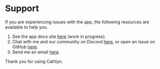 # Support

If you are experiencing issues with the app, the following resources are available to help you.

<ol>
  <li>
    See the app docs site <a href="https://zaneschepke.com/wgtunnel-docs/overview.html">here</a> (work in progress).
  </li>
  <li>
    Chat with me and our community on Discord <a href="https://discord.gg/rbRRNh6H7V">here</a>, or open an issue on GitHub <a href="https://github.com/zaneschepke/wgtunnel/issues/new/choose">here</a>.
  </li>
  <li>
    Send me an email <a href="mailto:zanecschepke@gmail.com">here</a>.
  </li>
</ol>

Thank you for using CatVpn.
